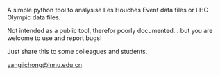 A simple python tool to analysise Les Houches Event data files or LHC Olympic data files.

Not intended as a public tool, therefor poorly documented... but you are welcome to use and report bugs!

Just share this to some colleagues and students.

yangjichong@lnnu.edu.cn